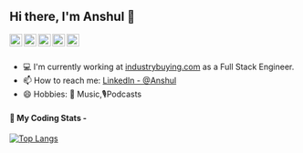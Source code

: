 ## Hi there, I'm Anshul 👋

<a href="https://twitter.com/AnshulTaneja10">
  <img align="left" alt="Anshul's Twitter" width="22px" src="https://cdn.jsdelivr.net/npm/simple-icons@v3/icons/twitter.svg" />
</a>
<a href="https://www.linkedin.com/in/anshul-taneja-1493a3145/">
  <img align="left" alt="Anshul's Linkdein" width="22px" src="https://cdn.jsdelivr.net/npm/simple-icons@v3/icons/linkedin.svg" />
</a>
<a href="https://github.com/anshultaneja">
  <img align="left" alt="Anshul's Github" width="22px" src="https://cdn.jsdelivr.net/npm/simple-icons@v3/icons/github.svg" />
</a>
<a href="https://github.com/anshultaneja">
  <img align="left" alt="Anshul's Github" width="22px" src="https://cdn.jsdelivr.net/npm/simple-icons@v3/icons/github.svg" />
</a>
<!-- <a href="https://www.instagram.com/">
  <img align="left" alt="Anshul's Instagram" width="22px" src="https://cdn.jsdelivr.net/npm/simple-icons@v3/icons/instagram.svg" />
</a> -->
<a href="https://www.facebook.com/anshul.taneja.5621/">
  <img align="left" alt="Anshul's Facebook" width="22px" src="https://cdn.jsdelivr.net/npm/simple-icons@v3/icons/facebook.svg" />
</a>
<!-- <a href="https://medium.com/@rahulgoyal911/">
  <img align="left" alt="Rahul's Medium" width="22px" src="https://cdn.jsdelivr.net/npm/simple-icons@v3/icons/medium.svg" />
</a> -->
<br/>
<br/>

- 💻 I'm currently working at [industrybuying.com](https://industrybuying.com) as a Full Stack Engineer.  
- 📫 How to reach me: [LinkedIn - @Anshul](https://www.linkedin.com/in/anshul-taneja-1493a3145/)
- 😄 Hobbies: 🎵 Music,🎙Podcasts

#### 🚀 My Coding Stats -
[![Top Langs](https://github-readme-stats.vercel.app/api/top-langs/?username=anshultaneja&layout=compact&hide=jupyter%20notebook,html&langs_count=8&theme=light)](https://github.com/anshultaneja/github-readme-stats)
